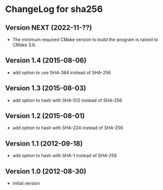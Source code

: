 # ChangeLog for sha256

## Version NEXT (2022-11-??)
  - The minimum required CMake version to build the program is raised to
    CMake 3.8.

## Version 1.4 (2015-08-06)
  - add option to use SHA-384 instead of SHA-256

## Version 1.3 (2015-08-03)
  - add option to hash with SHA-512 instead of SHA-256

## Version 1.2 (2015-08-01)
  - add option to hash with SHA-224 instead of SHA-256

## Version 1.1 (2012-09-18)
  - add option to hash with SHA-1 instead of SHA-256

## Version 1.0 (2012-08-30)
  - initial version
